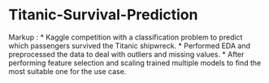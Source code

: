 # Titanic-Survival-Prediction
 Markup : * Kaggle competition with a classification problem to predict which passengers survived the Titanic shipwreck.
          * Performed EDA and preprocessed the data to deal with outliers and missing values.
          * After performing feature selection and scaling trained multiple models to find the most suitable one for the use case.



